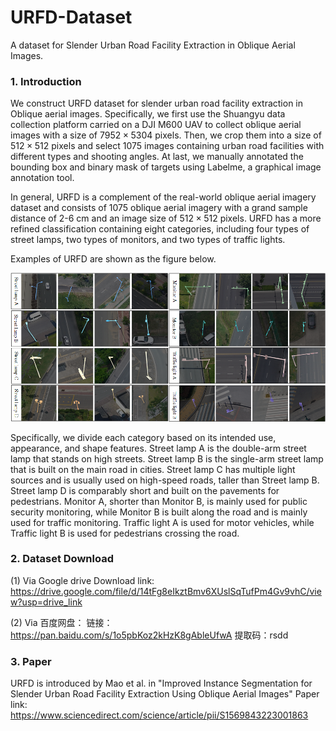 # URFD-Dataset
A dataset for Slender Urban Road Facility Extraction in Oblique Aerial Images.

### 1. Introduction
We construct URFD dataset for slender urban road facility extraction in Oblique aerial images. Specifically, we first use the Shuangyu data collection platform carried on a DJI M600 UAV to collect oblique aerial images with a size of $7952\times5304$ pixels. Then, we crop them into a size of $512\times512$ pixels and select 1075 images containing urban road facilities with different types and shooting angles. At last, we manually annotated the bounding box and binary mask of targets using Labelme, a graphical image annotation tool.


In general, URFD is a complement of the real-world oblique aerial imagery dataset and consists of $1075$ oblique aerial imagery with a grand sample distance of 2-6 cm and an image size of $512\times512$ pixels. URFD has a more refined classification containing eight categories, including four types of street lamps, two types of monitors, and two types of traffic lights.

Examples of URFD are shown as the figure below.

<img src="https://github.com/zmaomia/URFD-Dataset/blob/main/URFD%20examples.png" width="900px">

Specifically, we divide each category based on its intended use, appearance, and shape features. Street lamp A is the double-arm street lamp that stands on high streets. Street lamp B is the single-arm street lamp that is built on the main road in cities. Street lamp C has multiple light sources and is usually used on high-speed roads, taller than Street lamp B. Street lamp D is comparably short and built on the pavements for pedestrians. Monitor A, shorter than Monitor B, is mainly used for public security monitoring, while Monitor B is built along the road and is mainly used for traffic monitoring. Traffic light A is used for motor vehicles, while Traffic light B is used for pedestrians crossing the road.

### 2. Dataset Download
(1) Via Google drive
 Download link: https://drive.google.com/file/d/14tFg8eIkztBmv6XUslSqTufPm4Gv9vhC/view?usp=drive_link
 
(2) Via 百度网盘：
链接：https://pan.baidu.com/s/1o5pbKoz2kHzK8gAbleUfwA 
提取码：rsdd 

### 3. Paper
URFD is introduced by Mao et al. in "Improved Instance Segmentation for Slender Urban Road Facility Extraction Using Oblique Aerial Images" 
Paper link: https://www.sciencedirect.com/science/article/pii/S1569843223001863

